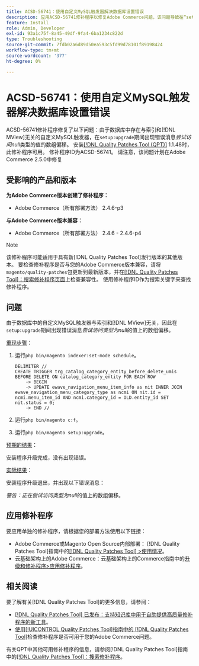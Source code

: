 ```yaml
---
title: ACSD-56741：使用自定义MySQL触发器解决数据库设置错误
description: 应用ACSD-56741修补程序以修复Adobe Commerce问题，该问题导致在“setup：upgrade”期间出现错误消息*尝试访问null类型的值上的阵列偏移*，这是因为数据库中存在与索引和 [!DNL MView]无关的自定义MySQL触发器。
feature: Install
role: Admin, Developer
exl-id: 93a1c75f-8a45-49df-9fa4-6ba1234c822d
type: Troubleshooting
source-git-commit: 7fdb02a6d89d50ea593c5fd99d78101f89198424
workflow-type: tm+mt
source-wordcount: '377'
ht-degree: 0%

---
```


# ACSD-56741：使用自定义MySQL触发器解决数据库设置错误

ACSD-56741修补程序修复了以下问题：由于数据库中存在与索引和[!DNL MView]无关的自定义MySQL触发器，在`setup:upgrade`期间出现错误消息&#x200B;*尝试访问null*&#x200B;类型的值的数组偏移。 安装[[!DNL Quality Patches Tool (QPT)]](https://experienceleague.adobe.com/en/docs/commerce-operations/tools/quality-patches-tool/quality-patches-tool-to-self-serve-quality-patches) 1.1.48时，此修补程序可用。 修补程序ID为ACSD-56741。 请注意，该问题计划在Adobe Commerce 2.5.0中修复

## 受影响的产品和版本

**为Adobe Commerce版本创建了修补程序：**

* Adobe Commerce（所有部署方法） 2.4.6-p3

**与Adobe Commerce版本兼容：**

* Adobe Commerce（所有部署方法） 2.4.6 - 2.4.6-p4

>[!NOTE]
>
>该修补程序可能适用于具有新[!DNL Quality Patches Tool]发行版本的其他版本。 要检查修补程序是否与您的Adobe Commerce版本兼容，请将`magento/quality-patches`包更新到最新版本，并在[[!DNL Quality Patches Tool]：搜索修补程序页面](https://experienceleague.adobe.com/tools/commerce-quality-patches/index.html)上检查兼容性。 使用修补程序ID作为搜索关键字来查找修补程序。

## 问题

由于数据库中的自定义MySQL触发器与索引和[!DNL MView]无关，因此在`setup:upgrade`期间出现错误消息&#x200B;*尝试访问类型为null*&#x200B;的值上的数组偏移。

<u>重现步骤</u>：

1. 运行`php bin/magento indexer:set-mode schedule`。

   ```
   DELIMITER //
   CREATE TRIGGER trg_catalog_category_entity_before_delete_umis BEFORE DELETE ON catalog_category_entity FOR EACH ROW
       -> BEGIN
       -> UPDATE ewave_navigation_menu_item_info as nit INNER JOIN ewave_navigation_menu_category_type as ncmi ON nit.id = ncmi.menu_item_id AND ncmi.category_id = OLD.entity_id SET nit.status = 0;
       -> END //
   ```

1. 运行`php bin/magento c:f`。
1. 运行`php bin/magento setup:upgrade`。

<u>预期的结果</u>：

安装程序升级完成，没有出现错误。

<u>实际结果</u>：

安装程序升级退出，并出现以下错误消息：

*警告：正在尝试访问类型为null*&#x200B;的值上的数组偏移。

## 应用修补程序

要应用单独的修补程序，请根据您的部署方法使用以下链接：

* Adobe Commerce或Magento Open Source内部部署： [!DNL Quality Patches Tool]指南中的[[!DNL Quality Patches Tool] >使用情况](/help/tools/quality-patches-tool/usage.md)。
* 云基础架构上的Adobe Commerce：云基础架构上的Commerce指南中的[升级和修补程序>应用修补程序](https://experienceleague.adobe.com/docs/commerce-cloud-service/user-guide/develop/upgrade/apply-patches.html)。

## 相关阅读

要了解有关[!DNL Quality Patches Tool]的更多信息，请参阅：

* [[!DNL Quality Patches Tool] 已发布：支持知识库中用于自助提供高质量修补程序的新工具](https://experienceleague.adobe.com/en/docs/commerce-operations/tools/quality-patches-tool/quality-patches-tool-to-self-serve-quality-patches)。
* [使用[!UICONTROL Quality Patches Tool]指南中的 [!DNL Quality Patches Tool]](/help/tools/quality-patches-tool/patches-available-in-qpt/check-patch-for-magento-issue-with-magento-quality-patches.md)检查修补程序是否可用于您的Adobe Commerce问题。


有关QPT中其他可用修补程序的信息，请参阅[!DNL Quality Patches Tool]指南中的[[!DNL Quality Patches Tool]：搜索修补程序](https://experienceleague.adobe.com/tools/commerce-quality-patches/index.html)。
